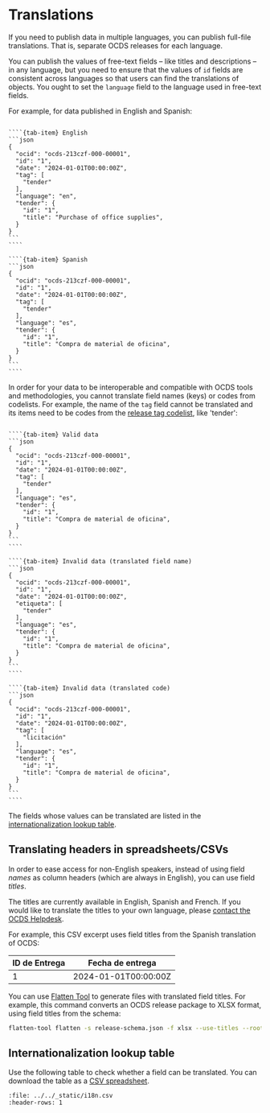 # Translations

If you need to publish data in multiple languages, you can publish full-file translations. That is, separate OCDS releases for each language.

You can publish the values of free-text fields – like titles and descriptions – in any language, but you need to ensure that the values of `id` fields are consistent across languages so that users can find the translations of objects. You ought to set the `language` field to the language used in free-text fields.

For example, for data published in English and Spanish:

`````{tab-set}

````{tab-item} English
```json
{
  "ocid": "ocds-213czf-000-00001",
  "id": "1",
  "date": "2024-01-01T00:00:00Z",
  "tag": [
    "tender"
  ],
  "language": "en",
  "tender": {
    "id": "1",
    "title": "Purchase of office supplies",
  }
}
```
````

````{tab-item} Spanish
```json
{
  "ocid": "ocds-213czf-000-00001",
  "id": "1",
  "date": "2024-01-01T00:00:00Z",
  "tag": [
    "tender"
  ],
  "language": "es",
  "tender": {
    "id": "1",
    "title": "Compra de material de oficina",
  }
}
```
````

`````

In order for your data to be interoperable and compatible with OCDS tools and methodologies, you cannot translate field names (keys) or codes from codelists. For example, the name of the `tag` field cannot be translated and its items need to be codes from the [release tag codelist](../../schema/codelists.md#release-tag), like 'tender':

`````{tab-set}

````{tab-item} Valid data
```json
{
  "ocid": "ocds-213czf-000-00001",
  "id": "1",
  "date": "2024-01-01T00:00:00Z",
  "tag": [
    "tender"
  ],
  "language": "es",
  "tender": {
    "id": "1",
    "title": "Compra de material de oficina",
  }
}
```
````

````{tab-item} Invalid data (translated field name)
```json
{
  "ocid": "ocds-213czf-000-00001",
  "id": "1",
  "date": "2024-01-01T00:00:00Z",
  "etiqueta": [
    "tender"
  ],
  "language": "es",
  "tender": {
    "id": "1",
    "title": "Compra de material de oficina",
  }
}
```
````

````{tab-item} Invalid data (translated code)
```json
{
  "ocid": "ocds-213czf-000-00001",
  "id": "1",
  "date": "2024-01-01T00:00:00Z",
  "tag": [
    "licitación"
  ],
  "language": "es",
  "tender": {
    "id": "1",
    "title": "Compra de material de oficina",
  }
}
```
````

`````

The fields whose values can be translated are listed in the [internationalization lookup table](#internationalization-lookup-table).

## Translating headers in spreadsheets/CSVs

In order to ease access for non-English speakers, instead of using field *names* as column headers (which are always in English), you can use field *titles*.

The titles are currently available in English, Spanish and French. If you would like to translate the titles to your own language, please [contact the OCDS Helpdesk](mailto:data@open-contracting.org).

For example, this CSV excerpt uses field titles from the Spanish translation of OCDS:

| ID de Entrega | Fecha de entrega     |
| ------------- | -------------------- |
| 1             | 2024-01-01T00:00:00Z |

You can use [Flatten Tool](https://flatten-tool.readthedocs.io/en/latest/) to generate files with translated field titles. For example, this command converts an OCDS release package to XLSX format, using field titles from the schema:

```bash
flatten-tool flatten -s release-schema.json -f xlsx --use-titles --root-id=id --root-list-path=releases release_package.json
```

## Internationalization lookup table

Use the following table to check whether a field can be translated. You can download the table as a [CSV spreadsheet](../../_static/i18n.csv).

```{csv-table}
:file: ../../_static/i18n.csv
:header-rows: 1
```
